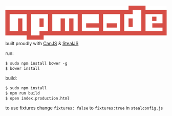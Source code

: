 ![img/logo.png](img/logo.png)
built proudly with [CanJS](http://canjs.com/index.html) & [StealJS](http://stealjs.com)

run:
```
$ sudo npm install bower -g
$ bower install
```

build:
```
$ sudo npm install
$ npm run build
$ open index.production.html
```

to use fixtures change `fixtures: false` to `fixtures:true` in `stealconfig.js`
